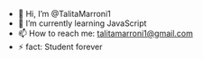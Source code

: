 - 👋 Hi, I’m @TalitaMarroni1
- 🌱 I’m currently learning JavaScript
- 📫 How to reach me: talitamarroni1@gmail.com
- ⚡ fact: Student forever
